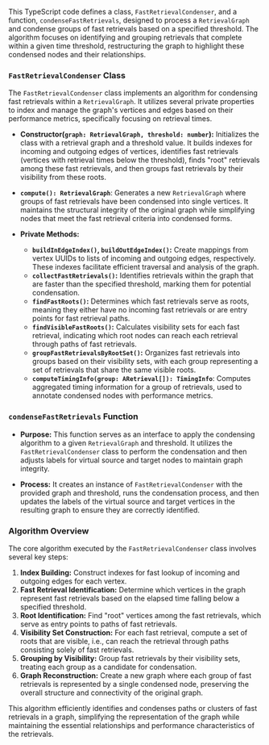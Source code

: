 This TypeScript code defines a class, `FastRetrievalCondenser`, and a function, `condenseFastRetrievals`, designed to process a `RetrievalGraph` and condense groups of fast retrievals based on a specified threshold. The algorithm focuses on identifying and grouping retrievals that complete within a given time threshold, restructuring the graph to highlight these condensed nodes and their relationships.

### `FastRetrievalCondenser` Class

The `FastRetrievalCondenser` class implements an algorithm for condensing fast retrievals within a `RetrievalGraph`. It utilizes several private properties to index and manage the graph's vertices and edges based on their performance metrics, specifically focusing on retrieval times.

- **Constructor(`graph: RetrievalGraph, threshold: number`):** Initializes the class with a retrieval graph and a threshold value. It builds indexes for incoming and outgoing edges of vertices, identifies fast retrievals (vertices with retrieval times below the threshold), finds "root" retrievals among these fast retrievals, and then groups fast retrievals by their visibility from these roots.

- **`compute(): RetrievalGraph`**: Generates a new `RetrievalGraph` where groups of fast retrievals have been condensed into single vertices. It maintains the structural integrity of the original graph while simplifying nodes that meet the fast retrieval criteria into condensed forms.

- **Private Methods:**
    - **`buildInEdgeIndex()`, `buildOutEdgeIndex()`:** Create mappings from vertex UUIDs to lists of incoming and outgoing edges, respectively. These indexes facilitate efficient traversal and analysis of the graph.
    - **`collectFastRetrievals()`:** Identifies retrievals within the graph that are faster than the specified threshold, marking them for potential condensation.
    - **`findFastRoots()`:** Determines which fast retrievals serve as roots, meaning they either have no incoming fast retrievals or are entry points for fast retrieval paths.
    - **`findVisibleFastRoots()`:** Calculates visibility sets for each fast retrieval, indicating which root nodes can reach each retrieval through paths of fast retrievals.
    - **`groupFastRetrievalsByRootSet()`:** Organizes fast retrievals into groups based on their visibility sets, with each group representing a set of retrievals that share the same visible roots.
    - **`computeTimingInfo(group: ARetrieval[]): TimingInfo`**: Computes aggregated timing information for a group of retrievals, used to annotate condensed nodes with performance metrics.

### `condenseFastRetrievals` Function

- **Purpose:** This function serves as an interface to apply the condensing algorithm to a given `RetrievalGraph` and threshold. It utilizes the `FastRetrievalCondenser` class to perform the condensation and then adjusts labels for virtual source and target nodes to maintain graph integrity.

- **Process:** It creates an instance of `FastRetrievalCondenser` with the provided graph and threshold, runs the condensation process, and then updates the labels of the virtual source and target vertices in the resulting graph to ensure they are correctly identified.

### Algorithm Overview

The core algorithm executed by the `FastRetrievalCondenser` class involves several key steps:

1. **Index Building:** Construct indexes for fast lookup of incoming and outgoing edges for each vertex.
2. **Fast Retrieval Identification:** Determine which vertices in the graph represent fast retrievals based on the elapsed time falling below a specified threshold.
3. **Root Identification:** Find "root" vertices among the fast retrievals, which serve as entry points to paths of fast retrievals.
4. **Visibility Set Construction:** For each fast retrieval, compute a set of roots that are visible, i.e., can reach the retrieval through paths consisting solely of fast retrievals.
5. **Grouping by Visibility:** Group fast retrievals by their visibility sets, treating each group as a candidate for condensation.
6. **Graph Reconstruction:** Create a new graph where each group of fast retrievals is represented by a single condensed node, preserving the overall structure and connectivity of the original graph.

This algorithm efficiently identifies and condenses paths or clusters of fast retrievals in a graph, simplifying the representation of the graph while maintaining the essential relationships and performance characteristics of the retrievals.
